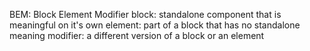 BEM: Block Element Modifier
block: standalone component that is meaningful on it's own
element: part of a block that has no standalone meaning
modifier: a different version of a block or an element 